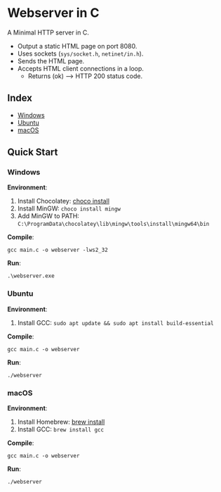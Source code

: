 # Webserver in C
A Minimal HTTP server in C. <br/>
- Output a static HTML page on port 8080. 
- Uses sockets (`sys/socket.h`, `netinet/in.h`). 
- Sends the HTML page. 
- Accepts HTML client connections in a loop.<br/> 
  - Returns (ok) --> HTTP 200 status code.

## Index
- [Windows](#windows)
- [Ubuntu](#ubuntu)
- [macOS](#macos)

## Quick Start

### Windows
**Environment**:
1. Install Chocolatey: [choco install](https://chocolatey.org/install)
2. Install MinGW: `choco install mingw`
3. Add MinGW to PATH: `C:\ProgramData\chocolatey\lib\mingw\tools\install\mingw64\bin`

**Compile**:
```
gcc main.c -o webserver -lws2_32
```

**Run**:
```
.\webserver.exe
```

### Ubuntu
**Environment**:
1. Install GCC: `sudo apt update && sudo apt install build-essential`

**Compile**:
```
gcc main.c -o webserver
```

**Run**:
```
./webserver
```

### macOS
**Environment**:
1. Install Homebrew: [brew install](https://brew.sh)
2. Install GCC: `brew install gcc`

**Compile**:
```
gcc main.c -o webserver
```

**Run**:
```
./webserver
```